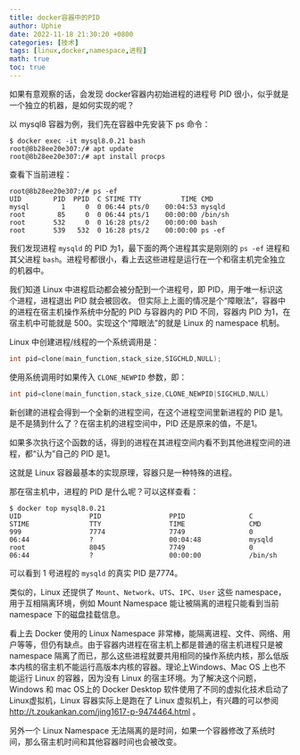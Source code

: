```yaml
---
title: docker容器中的PID
author: Uphie
date: 2022-11-18 21:30:20 +0800
categories: [技术]
tags: [linux,docker,namespace,进程]
math: true
toc: true
---
```

如果有意观察的话，会发现 docker容器内初始进程的进程号 PID 很小，似乎就是一个独立的机器，是如何实现的呢？

以 mysql8 容器为例，我们先在容器中先安装下 ps 命令：
```console
$ docker exec -it mysql8.0.21 bash
root@8b28ee20e307:/# apt update
root@8b28ee20e307:/# apt install procps
```

查看下当前进程：
```console
root@8b28ee20e307:/# ps -ef
UID        PID  PPID  C STIME TTY          TIME CMD
mysql        1     0  0 06:44 pts/0    00:04:53 mysqld
root        85     0  0 06:44 pts/1    00:00:00 /bin/sh
root       532     0  0 16:28 pts/2    00:00:00 bash
root       539   532  0 16:28 pts/2    00:00:00 ps -ef
```

我们发现进程 `mysqld` 的 PID 为1，最下面的两个进程其实是刚刚的 `ps -ef` 进程和其父进程 `bash`。进程号都很小，看上去这些进程是运行在一个和宿主机完全独立的机器中。

我们知道 Linux 中进程启动都会被分配到一个进程号，即 PID，用于唯一标识这个进程，进程退出 PID 就会被回收。 但实际上上面的情况是个“障眼法”，容器中的进程在宿主机操作系统中分配的 PID 与容器内的 PID 不同，容器内 PID 为1，在宿主机中可能就是 500。实现这个“障眼法”的就是 Linux 的 namespace 机制。

Linux 中创建进程/线程的一个系统调用是：
```C
int pid=clone(main_function,stack_size,SIGCHLD,NULL);
```
使用系统调用时如果传入 `CLONE_NEWPID` 参数，即：
```C
int pid=clone(main_function,stack_size,CLONE_NEWPID|SIGCHLD,NULL)
```
新创建的进程会得到一个全新的进程空间，在这个进程空间里新进程的 PID 是1。是不是猜到什么了？在宿主机的进程空间中，PID 还是原来的值，不是1。

如果多次执行这个函数的话，得到的进程在其进程空间内看不到其他进程空间的进程，都“认为”自己的 PID 是1。

这就是 Linux 容器最基本的实现原理，容器只是一种特殊的进程。

那在宿主机中，进程的 PID 是什么呢？可以这样查看：
```console
$ docker top mysql8.0.21
UID                 PID                 PPID                C                   STIME               TTY                 TIME                CMD
999                 7774                7749                0                   06:44               ?                   00:04:48            mysqld
root                8045                7749                0                   06:44               ?                   00:00:00            /bin/sh
```
可以看到 1 号进程的 `mysqld` 的真实 PID 是7774。

类似的，Linux 还提供了 `Mount`、`Network`、`UTS`、`IPC`、`User` 这些 namespace，用于互相隔离环境，例如 Mount Namespace 能让被隔离的进程只能看到当前 namespace 下的磁盘挂载信息。

看上去 Docker 使用的 Linux Namespace 非常棒，能隔离进程、文件、网络、用户等等，但仍有缺点。由于容器内进程在宿主机上都是普通的宿主机进程只是被 namespace 隔离了而已，那么这些进程就要共用相同的操作系统内核，那么低版本内核的宿主机不能运行高版本内核的容器。理论上Windows、Mac OS 上也不能运行 Linux 的容器，因为没有 Linux 的宿主环境。为了解决这个问题，Windows 和 mac OS上的 Docker Desktop 软件使用了不同的虚拟化技术启动了Linux虚拟机，Linux 容器实际上是跑在了 Linux 虚拟机上，有兴趣的可以参阅 http://t.zoukankan.com/jing1617-p-9474464.html 。

另外一个 Linux Namespace 无法隔离的是时间，如果一个容器修改了系统时间，那么宿主机时间和其他容器时间也会被改变。